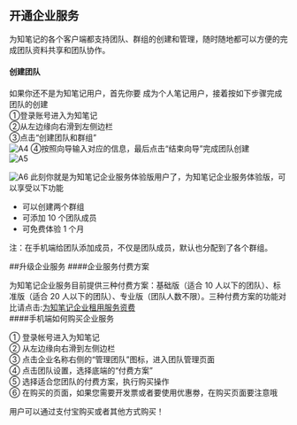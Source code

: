 ## 开通企业服务
为知笔记的各个客户端都支持团队、群组的创建和管理，随时随地都可以方便的完成团队资料共享和团队协作。
#### 创建团队

如果你还不是为知笔记用户，首先你要 成为个人笔记用户，接着按如下步骤完成团队的创建</br>
①登录账号进入为知笔记</br>
②从左边缘向右滑到左侧边栏</br>
③点击“创建团队和群组”</br>
![A4](A4.jpg)
④按照向导输入对应的信息，最后点击“结束向导”完成团队创建</br>
![A5](A5.jpg)

![A6](A6.jpg)
此刻你就是为知笔记企业服务体验版用户了，为知笔记企业服务体验版，可以享受以下功能
+ 可以创建两个群组
+ 可添加 10 个团队成员
+ 可免费体验 1 个月

注：在手机端给团队添加成员，不仅是团队成员，默认也分配到了各个群组。

##升级企业服务
####企业服务付费方案

为知笔记企业服务目前提供三种付费方案：基础版（适合 10 人以下的团队）、标准版（适合 20 人以下的团队）、专业版（团队人数不限）。三种付费方案的功能对比请点击:[为知笔记企业租用服务资费](http://blog.wiz.cn/wiznote-biz-pricing.html)</br>
####手机端如何购买企业服务

① 登录帐号进入为知笔记</br>
② 从左边缘向右滑到左侧边栏</br>
③ 点击企业名称右侧的“管理团队”图标，进入团队管理页面</br>
④ 点击团队设置，选择底端的“付费方案”</br>
⑤ 选择适合您团队的付费方案，执行购买操作</br>
⑥ 在购买的页面，如果您需要开发票或者要使用优惠劵，在购买页面要注意哦</br>




用户可以通过支付宝购买或者其他方式购买！

